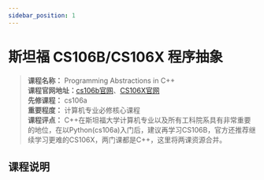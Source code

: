 ```yaml
---
sidebar_position: 1
---
```


# 斯坦福 CS106B/CS106X 程序抽象
 



>**课程名称：** Programming Abstractions in C++   
**课程官网地址：**[cs106b官网](https://web.stanford.edu/class/cs106b/)、[CS106X官网](https://web.stanford.edu/class/cs106x/)  
**先修课程：** cs106a  
**重要程度：** 计算机专业必修核心课程     
**课程评点：** C++在斯坦福大学计算机专业以及所有工科院系具有非常重要的地位，在以Python(cs106a)入门后，建议再学习CS106B，官方还推荐继续学习更难的CS106X，两门课都是C++，这里将两课资源合并。     

## 课程说明



<Comment></Comment>


